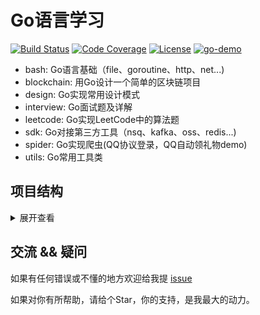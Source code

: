 # Go语言学习
[![Build Status](https://travis-ci.org/pibigstar/go-demo.svg?branch=master)](https://travis-ci.org/pibigstar/go-demo)
[![Code Coverage](https://codecov.io/gh/pibigstar/go-demo/branch/master/graph/badge.svg)](https://codecov.io/gh/pibigstar/go-demo/branch/master)
[![License](https://img.shields.io/github/license/pibigstar/go-demo.svg?style=flat)](https://github.com/pibigstar/go-demo)
[![go-demo](https://img.shields.io/badge/go-demo-green)](https://github.com/pibigstar/go-demo)

- bash: Go语言基础（file、goroutine、http、net...)
- blockchain: 用Go设计一个简单的区块链项目
- design: Go实现常用设计模式
- interview: Go面试题及详解
- leetcode: Go实现LeetCode中的算法题
- sdk: Go对接第三方工具（nsq、kafka、oss、redis...)
- spider: Go实现爬虫(QQ协议登录，QQ自动领礼物demo)
- utils: Go常用工具类

## 项目结构
<details>
<summary>展开查看</summary>
<pre><code>
├─base
│  ├─file
│  ├─flag
│  ├─goroutine
│  ├─http
│  │  ├─get_post
│  │  ├─restful
│  │  └─server
│  ├─json
│  ├─mail
│  ├─mysql
│  ├─net
│  │  ├─client
│  │  └─server
│  ├─reflect
│  ├─regexp
│  ├─shell
│  ├─sort
│  ├─string
│  ├─sync
│  ├─time
│  ├─xml
│  └─zip
│      └─test
├─blockchain
│  ├─core
│  ├─server
│  └─test
├─design
│  ├─adaptor
│  ├─chain
│  ├─decorator
│  ├─facade
│  ├─factory
│  │  ├─abstract
│  │  └─simple
│  ├─observer
│  ├─proxy
│  ├─singleton
│  ├─strategy
│  └─template
├─interview
│  ├─1
│  ├─10
│  ├─2
│  ├─3
│  ├─4
│  ├─5
│  ├─6
│  ├─7
│  ├─8
│  └─9
├─sdk
│  ├─alipay
│  ├─elasticsearch
│  ├─kafka
│  ├─nsq
│  │  ├─nsqio
│  │  └─test
│  ├─oss
│  ├─qq
│  ├─rabbitmq
│  ├─redis
│  ├─shortdomain
│  └─weixin
├─spider
│  ├─agent
│  ├─gift
│  │  ├─auto
│  │  └─hand
│  └─qq
│      ├─client
│      └─server
└─utils
    ├─cron
    ├─csv
    ├─encrypt
    ├─errutil
    ├─images
    ├─ip
    │  └─address
    ├─metadata
    ├─mock
    ├─multiconfig
    │  └─config
    ├─name
    ├─pool
    ├─retry
    ├─token
    ├─uuid
    └─xlsx
</pre></code>
</details>

## 交流 && 疑问
如果有任何错误或不懂的地方欢迎给我提 [issue](https://github.com/pibigstar/go-demo/issues)

如果对你有所帮助，请给个Star，你的支持，是我最大的动力。